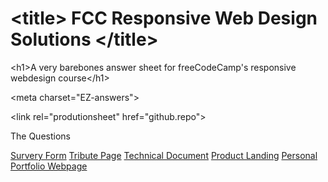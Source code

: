 # &lt;title&gt; FCC Responsive Web Design Solutions &lt;/title&gt;

&lt;h1&gt;A very barebones answer sheet for freeCodeCamp's responsive webdesign course&lt;/h1&gt;

&lt;meta charset="EZ-answers"&gt;

&lt;link rel="produtionsheet" href="github.repo"&gt;





 The Questions

<a href="https://www.freecodecamp.org/learn/2022/responsive-web-design/build-a-survey-form-project/build-a-survey-form">Survery Form</a>
<a href="https://www.freecodecamp.org/learn/2022/responsive-web-design/build-a-tribute-page-project/build-a-tribute-page">Tribute Page</a>
<a href="https://www.freecodecamp.org/learn/2022/responsive-web-design/build-a-technical-documentation-page-project/build-a-technical-documentation-page">Technical Document</a>
<a href="https://www.freecodecamp.org/learn/2022/responsive-web-design/build-a-product-landing-page-project/build-a-product-landing-page">Product Landing</a>
<a href="https://www.freecodecamp.org/learn/2022/responsive-web-design/build-a-personal-portfolio-webpage-project/build-a-personal-portfolio-webpage">Personal Portfolio Webpage</a>
